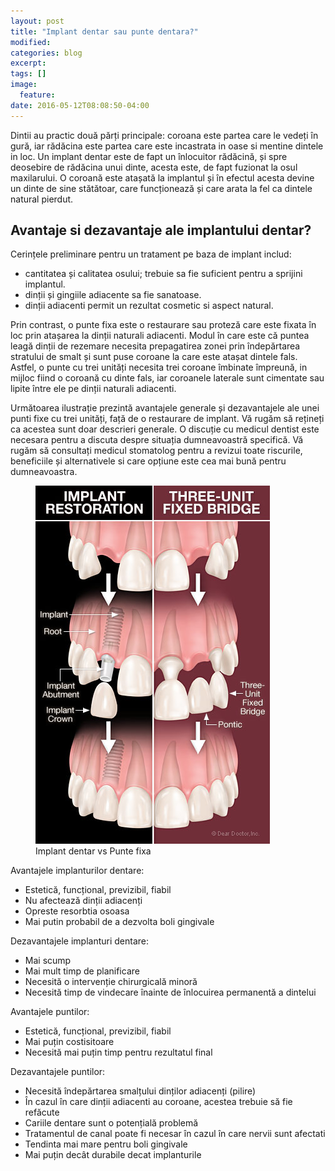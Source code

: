 ```yaml
---
layout: post
title: "Implant dentar sau punte dentara?"
modified:
categories: blog
excerpt:
tags: []
image:
  feature:
date: 2016-05-12T08:08:50-04:00
---
```


Dintii au practic două părți principale: coroana este partea care le vedeți în gură, iar rădăcina este partea care este incastrata in oase si mentine dintele in loc. Un implant dentar este de fapt un înlocuitor rădăcină, și spre deosebire de rădăcina unui dinte, acesta este, de fapt fuzionat la osul maxilarului. O coroană este atașată la implantul și în efectul acesta devine un dinte de sine stătătoar, care funcționează și care arata la fel ca dintele natural pierdut.

## Avantaje si dezavantaje ale implantului dentar?


 Cerințele preliminare pentru un tratament pe baza de implant includ:

* cantitatea și calitatea osului; trebuie sa fie suficient pentru a sprijini implantul.
* dinții și gingiile adiacente sa fie sanatoase.
* dinții adiacenti permit un rezultat cosmetic si aspect natural.

Prin contrast, o punte fixa este o restaurare sau proteză care este fixata în loc prin atașarea la dinții naturali adiacenti. Modul în care este că puntea leagă dinții de rezemare necesita prepagatirea zonei prin îndepărtarea stratului de smalt și sunt puse coroane la care este atașat dintele fals. Astfel, o punte cu trei unități necesita trei coroane îmbinate împreună, in mijloc fiind o coroană cu dinte fals, iar coroanele laterale sunt cimentate sau lipite între ele pe dinții naturali adiacenti.

Următoarea ilustrație prezintă avantajele generale și dezavantajele ale unei punti fixe cu trei unități, față de o restaurare de implant. Vă rugăm să rețineți ca acestea sunt doar descrieri generale. O discuție cu medicul dentist este necesara pentru a discuta despre situația dumneavoastră specifică. Vă rugăm să consultați medicul stomatolog pentru a revizui toate riscurile, beneficiile și alternativele si care opțiune este cea mai bună pentru dumneavoastra.

<figure>
	<img src="/images/posts/dental-implants-vs-bridgework.jpeg" alt="image">
	<figcaption>Implant dentar vs Punte fixa</figcaption>
</figure>


Avantajele implanturilor dentare:

* Estetică, funcțional, previzibil, fiabil
* Nu afectează dinții adiacenți
* Opreste resorbtia osoasa
* Mai putin probabil de a dezvolta boli gingivale

Dezavantajele implanturi dentare:

* Mai scump
* Mai mult timp de planificare
* Necesită o intervenție chirurgicală minoră
* Necesită timp de vindecare înainte de înlocuirea permanentă a dintelui

Avantajele puntilor:

* Estetică, funcțional, previzibil, fiabil
* Mai puțin costisitoare
* Necesită mai puțin timp pentru rezultatul final

Dezavantajele puntilor:

* Necesită îndepărtarea smalțului dinților adiacenți (pilire)
* În cazul în care dinții adiacenti au coroane, acestea trebuie să fie refăcute
* Cariile dentare sunt o potențială problemă
* Tratamentul de canal poate fi necesar în cazul în care nervii sunt afectati
* Tendinta mai mare pentru boli gingivale
* Mai puțin decât durabile decat implanturile


[^1]: https://www.deardoctor.com/inside-the-magazine/issue-2/implants-vs-bridgework/


